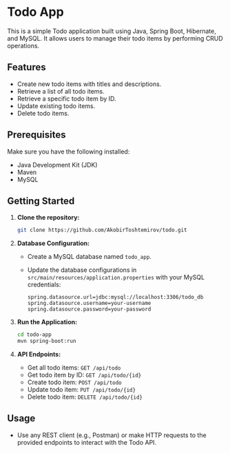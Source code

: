 # Todo App

This is a simple Todo application built using Java, Spring Boot, Hibernate, and MySQL. It allows users to manage their todo items by performing CRUD operations.

## Features

- Create new todo items with titles and descriptions.
- Retrieve a list of all todo items.
- Retrieve a specific todo item by ID.
- Update existing todo items.
- Delete todo items.

## Prerequisites

Make sure you have the following installed:

- Java Development Kit (JDK)
- Maven
- MySQL

## Getting Started

1. **Clone the repository:**

    ```bash
    git clone https://github.com/AkobirToshtemirov/todo.git
    ```

2. **Database Configuration:**

    - Create a MySQL database named `todo_app`.
    - Update the database configurations in `src/main/resources/application.properties` with your MySQL credentials:

        ```properties
        spring.datasource.url=jdbc:mysql://localhost:3306/todo_db
        spring.datasource.username=your-username
        spring.datasource.password=your-password
        ```

3. **Run the Application:**

    ```bash
    cd todo-app
    mvn spring-boot:run
    ```

4. **API Endpoints:**

    - Get all todo items: `GET /api/todo`
    - Get todo item by ID: `GET /api/todo/{id}`
    - Create todo item: `POST /api/todo`
    - Update todo item: `PUT /api/todo/{id}`
    - Delete todo item: `DELETE /api/todo/{id}`

## Usage

- Use any REST client (e.g., Postman) or make HTTP requests to the provided endpoints to interact with the Todo API.
